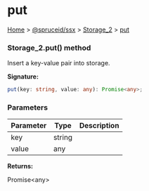 # put

[Home](https://github.com/spruceid/ssx/blob/main/documentation/reference/ssx-sdk/index.md) > [@spruceid/ssx](../) > [Storage\_2](./) > [put](ssx.storage\_2.put.md)

### Storage\_2.put() method

Insert a key-value pair into storage.

**Signature:**

```typescript
put(key: string, value: any): Promise<any>;
```

### Parameters

| Parameter | Type   | Description |
| --------- | ------ | ----------- |
| key       | string |             |
| value     | any    |             |

**Returns:**

Promise\<any>
